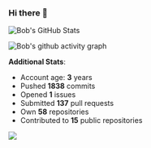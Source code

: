 ### Hi there 👋

![Bob's GitHub Stats](https://github-readme-stats.vercel.app/api?username=Bobthesoftwaredeveloper&show_icons=true&count_private=true&theme=react&hide=stars,prs,issues,contribs)

![Bob's github activity graph](https://github-readme-activity-graph-c.herokuapp.com/graph?username=BobTheSoftwareDeveloper&theme=react-dark)

**Additional Stats**:
- Account age: **3** years
- Pushed **1838** commits
- Opened **1** issues
- Submitted **137** pull requests
- Own **58** repositories
- Contributed to **15** public repositories

![](https://komarev.com/ghpvc/?username=BobTheSoftwareDeveloper)
